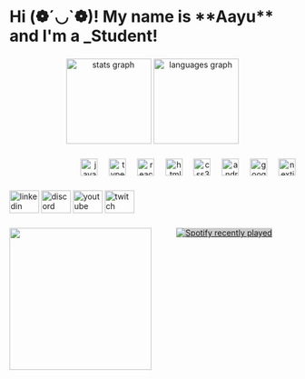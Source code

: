 <h1 align="left">Hi (❁´◡`❁)! My name is **Aayu** and I'm a _Student!</h1>

###

<div align="center">
  <img src="https://github-readme-stats.vercel.app/api?username=JUCILY117&hide_title=false&hide_rank=false&show_icons=true&include_all_commits=true&count_private=true&disable_animations=false&theme=dracula&locale=en&hide_border=false" height="150" alt="stats graph" />
  <img src="https://github-readme-stats.vercel.app/api/top-langs?username=JUCILY117&locale=en&hide_title=false&layout=compact&card_width=320&langs_count=5&theme=dark&hide_border=false&custom_title=Languages%20I%20use" height="150" alt="languages graph" />
</div>

###

<div align="right">
  <img src="https://cdn.jsdelivr.net/gh/devicons/devicon/icons/javascript/javascript-original.svg" height="30" alt="javascript logo" />
  <img width="12" />
  <img src="https://cdn.jsdelivr.net/gh/devicons/devicon/icons/typescript/typescript-original.svg" height="30" alt="typescript logo" />
  <img width="12" />
  <img src="https://cdn.jsdelivr.net/gh/devicons/devicon/icons/react/react-original.svg" height="30" alt="react logo" />
  <img width="12" />
  <img src="https://cdn.jsdelivr.net/gh/devicons/devicon/icons/html5/html5-original.svg" height="30" alt="html5 logo" />
  <img width="12" />
  <img src="https://cdn.jsdelivr.net/gh/devicons/devicon/icons/css3/css3-original.svg" height="30" alt="css3 logo" />
  <img width="12" />
  <img src="https://cdn.jsdelivr.net/gh/devicons/devicon/icons/androidstudio/androidstudio-original.svg" height="30" alt="androidstudio logo" />
  <img width="12" />
  <img src="https://cdn.jsdelivr.net/gh/devicons/devicon/icons/googlecloud/googlecloud-original.svg" height="30" alt="googlecloud logo" />
  <img width="12" />
  <img src="https://cdn.jsdelivr.net/gh/devicons/devicon/icons/nextjs/nextjs-original.svg" height="30" alt="nextjs logo" />
</div>

###

<div align="left">
  <img src="https://raw.githubusercontent.com/maurodesouza/profile-readme-generator/master/src/assets/icons/social/linkedin/default.svg" width="52" height="40" alt="linkedin logo" />
  <img src="https://raw.githubusercontent.com/maurodesouza/profile-readme-generator/master/src/assets/icons/social/discord/default.svg" width="52" height="40" alt="discord logo" />
  <img src="https://raw.githubusercontent.com/maurodesouza/profile-readme-generator/master/src/assets/icons/social/youtube/default.svg" width="52" height="40" alt="youtube logo" />
  <img src="https://raw.githubusercontent.com/maurodesouza/profile-readme-generator/master/src/assets/icons/social/twitch/default.svg" width="52" height="40" alt="twitch logo" />
</div>

###

<img align="left" height="250" src="https://media.tenor.com/UePqw3aFDY8AAAAM/emma-myers-wednesday-netflix.gif" />

###

<div align="center">
  <a href="https://open.spotify.com/user/ctcv9kcrrch2lf4xra023d4f7">
    <img src="https://spotify-recently-played-readme.vercel.app/api?user=ctcv9kcrrch2lf4xra023d4f7&count=3&unique=true" alt="Spotify recently played" style="background-color:#ccc;" target="_blank"/>
  </a>
</div>

###

<br clear="both">

<!--![Snake animation](https://github.com/JUCILY117/JUCILY117/raw/github-contribution-grid-snake.svg)-->
